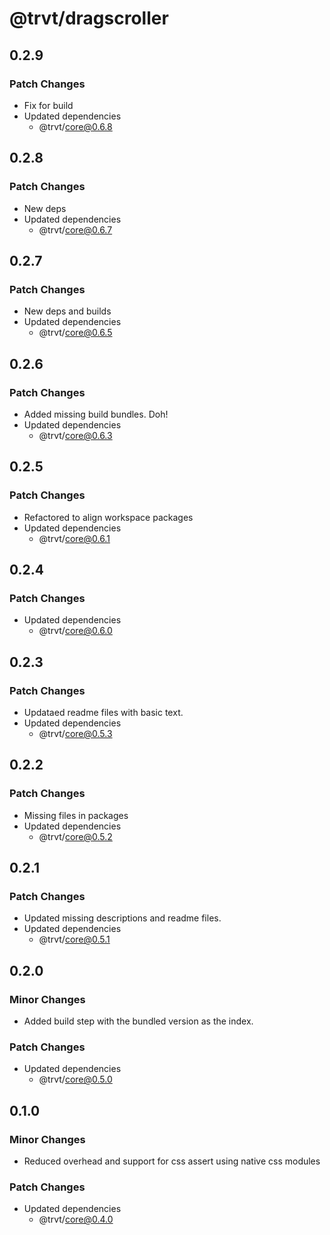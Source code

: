 # @trvt/dragscroller

## 0.2.9

### Patch Changes

-   Fix for build
-   Updated dependencies
    -   @trvt/core@0.6.8

## 0.2.8

### Patch Changes

-   New deps
-   Updated dependencies
    -   @trvt/core@0.6.7

## 0.2.7

### Patch Changes

-   New deps and builds
-   Updated dependencies
    -   @trvt/core@0.6.5

## 0.2.6

### Patch Changes

-   Added missing build bundles. Doh!
-   Updated dependencies
    -   @trvt/core@0.6.3

## 0.2.5

### Patch Changes

-   Refactored to align workspace packages
-   Updated dependencies
    -   @trvt/core@0.6.1

## 0.2.4

### Patch Changes

-   Updated dependencies
    -   @trvt/core@0.6.0

## 0.2.3

### Patch Changes

-   Updataed readme files with basic text.
-   Updated dependencies
    -   @trvt/core@0.5.3

## 0.2.2

### Patch Changes

-   Missing files in packages
-   Updated dependencies
    -   @trvt/core@0.5.2

## 0.2.1

### Patch Changes

-   Updated missing descriptions and readme files.
-   Updated dependencies
    -   @trvt/core@0.5.1

## 0.2.0

### Minor Changes

-   Added build step with the bundled version as the index.

### Patch Changes

-   Updated dependencies
    -   @trvt/core@0.5.0

## 0.1.0

### Minor Changes

-   Reduced overhead and support for css assert using native css modules

### Patch Changes

-   Updated dependencies
    -   @trvt/core@0.4.0
